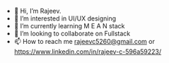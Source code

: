 - 👋 Hi, I’m Rajeev.
- 👀 I’m interested in UI/UX designing
- 🌱 I’m currently learning M E A N stack
- 💞️ I’m looking to collaborate on Fullstack
- 📫 How to reach me rajeevc5260@gmail.com or https://www.linkedin.com/in/rajeev-c-596a59223/

<!---
rajeevc5260/rajeevc5260 is a ✨ special ✨ repository because its `README.md` (this file) appears on your GitHub profile.
You can click the Preview link to take a look at your changes.
--->
